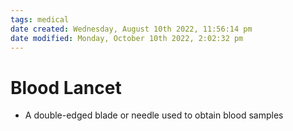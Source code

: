 ```yaml
---
tags: medical
date created: Wednesday, August 10th 2022, 11:56:14 pm
date modified: Monday, October 10th 2022, 2:02:32 pm
---
```


# Blood Lancet
- A double-edged blade or needle used to obtain blood samples

